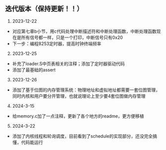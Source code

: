## 迭代版本（保持更新！！）
1. 2023-12-22 
- 对应第七章b小节，用c代码处理中断描述符和中断处理函数，中断处理函数现在是所有信号都一样，只是一个打印，中断信号只有0x20
- 下一步：编程8253定时器，提高时钟终端频率
2. 2023-12-25
- 补充了loader.S中页表相关的注释；添加了定时器驱动代码
- 添加了最基础的assert
3. 2023-12-26
- 添加了基于位图的内存管理系统：物理地址和虚拟地址都需要一套位图管理，同时内核和用户要分开管理，也就说理论上至少要4套位图做内存管理
4. 2024-3-15
- 给memory.c加了一点注释，更新了各个地方的readme，更方便移植
5. 2024-3-22
- 添加了内核线程和轮询调度，目前看到了schedule的实现部分，还没完全搞懂，代码能运行